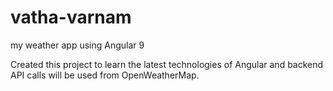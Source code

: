 # vatha-varnam
my weather app using Angular 9

Created this project to learn the latest technologies of Angular and backend API calls will be used from OpenWeatherMap. 
